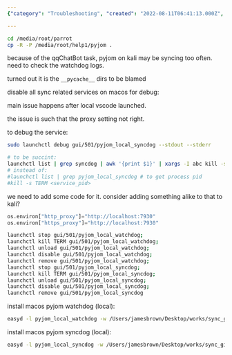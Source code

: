 ```yaml
---
{"category": "Troubleshooting", "created": "2022-08-11T06:41:13.000Z", "date": "2022-08-11 06:41:13", "description": "This article provides a step-by-step guide on how to troubleshoot and fix issues related to pyjom's location on macOS. It covers the process of disabling sync-related services, installing pyjom watchdog and syncdog services locally, and offers solutions for common problems encountered during this process.", "modified": "2022-08-18T14:22:59.400Z", "tags": ["launchd", "macos", "relocation", "service", "system manage"], "title": "Copy Symlink itself to change pyjom's location, install easyd services for macos local pyjom watchdog"}

---
```

```bash
cd /media/root/parrot
cp -R -P /media/root/help1/pyjom .

```

because of the qqChatBot task, pyjom on kali may be syncing too often. need to check the watchdog logs.

turned out it is the `__pycache__` dirs to be blamed

disable all sync related services on macos for debug:

main issue happens after local vscode launched.

the issue is such that the proxy setting not right.

to debug the service:
```bash
sudo launchctl debug gui/501/pyjom_local_syncdog --stdout --stderr

```
```bash
# to be succint:
launchctl list | grep syncdog | awk '{print $1}' | xargs -I abc kill -s TERM abc
# instead of:
#launchctl list | grep pyjom_local_syncdog # to get process pid
#kill -s TERM <service_pid>

```

we need to add some code for it. consider adding something alike to that to kali?
```python
os.environ["http_proxy"]="http://localhost:7930"
os.environ["https_proxy"]="http://localhost:7930"

```
```bash
launchctl stop gui/501/pyjom_local_watchdog;
launchctl kill TERM gui/501/pyjom_local_watchdog;
launchctl unload gui/501/pyjom_local_watchdog;
launchctl disable gui/501/pyjom_local_watchdog;
launchctl remove gui/501/pyjom_local_watchdog;
launchctl stop gui/501/pyjom_local_syncdog;
launchctl kill TERM gui/501/pyjom_local_syncdog;
launchctl unload gui/501/pyjom_local_syncdog;
launchctl disable gui/501/pyjom_local_syncdog;
launchctl remove gui/501/pyjom_local_syncdog

```

install macos pyjom watchdog (local):
```bash
easyd -l pyjom_local_watchdog -w /Users/jamesbrown/Desktop/works/sync_git_repos -- /usr/bin/python3 /Users/jamesbrown/Desktop/works/sync_git_repos/watchdog_macos.py

```

install macos pyjom syncdog (local):
```bash
easyd -l pyjom_local_syncdog -w /Users/jamesbrown/Desktop/works/sync_git_repos -- /usr/bin/python3 /Users/jamesbrown/Desktop/works/sync_git_repos/syncdog_macos.py

```
